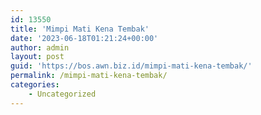 ```yaml
---
id: 13550
title: 'Mimpi Mati Kena Tembak'
date: '2023-06-18T01:21:24+00:00'
author: admin
layout: post
guid: 'https://bos.awn.biz.id/mimpi-mati-kena-tembak/'
permalink: /mimpi-mati-kena-tembak/
categories:
    - Uncategorized
---
```


